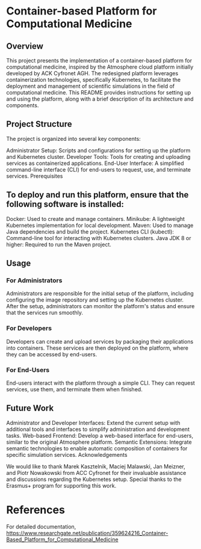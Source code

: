 # Container-based Platform for Computational Medicine

## Overview

This project presents the implementation of a container-based platform for computational medicine, inspired by the Atmosphere cloud platform initially developed by ACK Cyfronet AGH. The redesigned platform leverages containerization technologies, specifically Kubernetes, to facilitate the deployment and management of scientific simulations in the field of computational medicine. This README provides instructions for setting up and using the platform, along with a brief description of its architecture and components.

## Project Structure

The project is organized into several key components:

Administrator Setup: Scripts and configurations for setting up the platform and Kubernetes cluster.
Developer Tools: Tools for creating and uploading services as containerized applications.
End-User Interface: A simplified command-line interface (CLI) for end-users to request, use, and terminate services.
Prerequisites

## To deploy and run this platform, ensure that the following software is installed:

Docker: Used to create and manage containers.
Minikube: A lightweight Kubernetes implementation for local development.
Maven: Used to manage Java dependencies and build the project.
Kubernetes CLI (kubectl): Command-line tool for interacting with Kubernetes clusters.
Java JDK 8 or higher: Required to run the Maven project.

##  Usage

### For Administrators
Administrators are responsible for the initial setup of the platform, including configuring the image repository and setting up the Kubernetes cluster. After the setup, administrators can monitor the platform's status and ensure that the services run smoothly.

### For Developers
Developers can create and upload services by packaging their applications into containers. These services are then deployed on the platform, where they can be accessed by end-users.

### For End-Users
End-users interact with the platform through a simple CLI. They can request services, use them, and terminate them when finished.

## Future Work

Administrator and Developer Interfaces: Extend the current setup with additional tools and interfaces to simplify administration and development tasks.
Web-based Frontend: Develop a web-based interface for end-users, similar to the original Atmosphere platform.
Semantic Extensions: Integrate semantic technologies to enable automatic composition of containers for specific simulation services.
Acknowledgements

We would like to thank Marek Kasztelnik, Maciej Malawski, Jan Meizner, and Piotr Nowakowski from ACC Cyfronet for their invaluable assistance and discussions regarding the Kubernetes setup. Special thanks to the Erasmus+ program for supporting this work.

# References

For detailed documentation, https://www.researchgate.net/publication/359624216_Container-Based_Platform_for_Computational_Medicine


